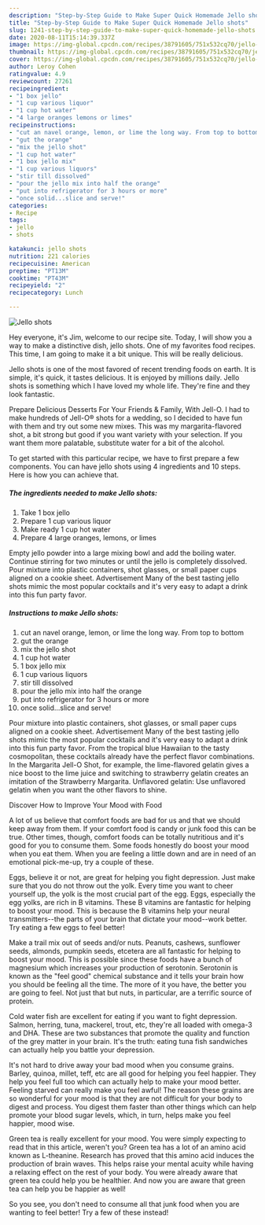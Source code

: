 ```yaml
---
description: "Step-by-Step Guide to Make Super Quick Homemade Jello shots"
title: "Step-by-Step Guide to Make Super Quick Homemade Jello shots"
slug: 1241-step-by-step-guide-to-make-super-quick-homemade-jello-shots
date: 2020-08-11T15:14:39.337Z
image: https://img-global.cpcdn.com/recipes/38791605/751x532cq70/jello-shots-recipe-main-photo.jpg
thumbnail: https://img-global.cpcdn.com/recipes/38791605/751x532cq70/jello-shots-recipe-main-photo.jpg
cover: https://img-global.cpcdn.com/recipes/38791605/751x532cq70/jello-shots-recipe-main-photo.jpg
author: Leroy Cohen
ratingvalue: 4.9
reviewcount: 27261
recipeingredient:
- "1 box jello"
- "1 cup various liquor"
- "1 cup hot water"
- "4 large oranges lemons or limes"
recipeinstructions:
- "cut an navel orange, lemon, or lime the long way. From top to bottom"
- "gut the orange"
- "mix the jello shot"
- "1 cup hot water"
- "1 box jello mix"
- "1 cup various liquors"
- "stir till dissolved"
- "pour the jello mix into half the orange"
- "put into refrigerator for 3 hours or more"
- "once solid...slice and serve!"
categories:
- Recipe
tags:
- jello
- shots

katakunci: jello shots 
nutrition: 221 calories
recipecuisine: American
preptime: "PT13M"
cooktime: "PT43M"
recipeyield: "2"
recipecategory: Lunch

---
```



![Jello shots](https://img-global.cpcdn.com/recipes/38791605/751x532cq70/jello-shots-recipe-main-photo.jpg)

Hey everyone, it's Jim, welcome to our recipe site. Today, I will show you a way to make a distinctive dish, jello shots. One of my favorites food recipes. This time, I am going to make it a bit unique. This will be really delicious.

Jello shots is one of the most favored of recent trending foods on earth. It is simple, it's quick, it tastes delicious. It is enjoyed by millions daily. Jello shots is something which I have loved my whole life. They're fine and they look fantastic.

Prepare Delicious Desserts For Your Friends &amp; Family, With Jell-O. I had to make hundreds of Jell-O® shots for a wedding, so I decided to have fun with them and try out some new mixes. This was my margarita-flavored shot, a bit strong but good if you want variety with your selection. If you want them more palatable, substitute water for a bit of the alcohol.


To get started with this particular recipe, we have to first prepare a few components. You can have jello shots using 4 ingredients and 10 steps. Here is how you can achieve that.

<!--inarticleads1-->

##### The ingredients needed to make Jello shots:

1. Take 1 box jello
1. Prepare 1 cup various liquor
1. Make ready 1 cup hot water
1. Prepare 4 large oranges, lemons, or limes


Empty jello powder into a large mixing bowl and add the boiling water. Continue stirring for two minutes or until the jello is completely dissolved. Pour mixture into plastic containers, shot glasses, or small paper cups aligned on a cookie sheet. Advertisement Many of the best tasting jello shots mimic the most popular cocktails and it&#39;s very easy to adapt a drink into this fun party favor. 

<!--inarticleads2-->

##### Instructions to make Jello shots:

1. cut an navel orange, lemon, or lime the long way. From top to bottom
1. gut the orange
1. mix the jello shot
1. 1 cup hot water
1. 1 box jello mix
1. 1 cup various liquors
1. stir till dissolved
1. pour the jello mix into half the orange
1. put into refrigerator for 3 hours or more
1. once solid...slice and serve!


Pour mixture into plastic containers, shot glasses, or small paper cups aligned on a cookie sheet. Advertisement Many of the best tasting jello shots mimic the most popular cocktails and it&#39;s very easy to adapt a drink into this fun party favor. From the tropical blue Hawaiian to the tasty cosmopolitan, these cocktails already have the perfect flavor combinations. In the Margarita Jell-O Shot, for example, the lime-flavored gelatin gives a nice boost to the lime juice and switching to strawberry gelatin creates an imitation of the Strawberry Margarita. Unflavored gelatin: Use unflavored gelatin when you want the other flavors to shine. 

Discover How to Improve Your Mood with Food


A lot of us believe that comfort foods are bad for us and that we should keep away from them. If your comfort food is candy or junk food this can be true. Other times, though, comfort foods can be totally nutritious and it's good for you to consume them. Some foods honestly do boost your mood when you eat them. When you are feeling a little down and are in need of an emotional pick-me-up, try a couple of these.

Eggs, believe it or not, are great for helping you fight depression. Just make sure that you do not throw out the yolk. Every time you want to cheer yourself up, the yolk is the most crucial part of the egg. Eggs, especially the egg yolks, are rich in B vitamins. These B vitamins are fantastic for helping to boost your mood. This is because the B vitamins help your neural transmitters--the parts of your brain that dictate your mood--work better. Try eating a few eggs to feel better!

Make a trail mix out of seeds and/or nuts. Peanuts, cashews, sunflower seeds, almonds, pumpkin seeds, etcetera are all fantastic for helping to boost your mood. This is possible since these foods have a bunch of magnesium which increases your production of serotonin. Serotonin is known as the "feel good" chemical substance and it tells your brain how you should be feeling all the time. The more of it you have, the better you are going to feel. Not just that but nuts, in particular, are a terrific source of protein.

Cold water fish are excellent for eating if you want to fight depression. Salmon, herring, tuna, mackerel, trout, etc, they're all loaded with omega-3 and DHA. These are two substances that promote the quality and function of the grey matter in your brain. It's the truth: eating tuna fish sandwiches can actually help you battle your depression. 

It's not hard to drive away your bad mood when you consume grains. Barley, quinoa, millet, teff, etc are all good for helping you feel happier. They help you feel full too which can actually help to make your mood better. Feeling starved can really make you feel awful! The reason these grains are so wonderful for your mood is that they are not difficult for your body to digest and process. You digest them faster than other things which can help promote your blood sugar levels, which, in turn, helps make you feel happier, mood wise.

Green tea is really excellent for your mood. You were simply expecting to read that in this article, weren't you? Green tea has a lot of an amino acid known as L-theanine. Research has proved that this amino acid induces the production of brain waves. This helps raise your mental acuity while having a relaxing effect on the rest of your body. You were already aware that green tea could help you be healthier. And now you are aware that green tea can help you be happier as well!

So you see, you don't need to consume all that junk food when you are wanting to feel better! Try a few of these instead!


